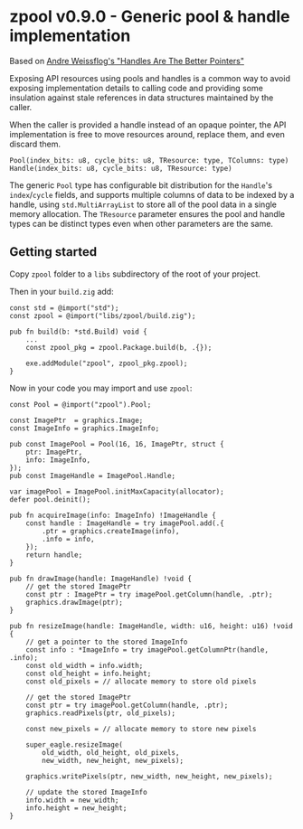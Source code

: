 # zpool v0.9.0 - Generic pool & handle implementation

Based on [Andre Weissflog's "Handles Are The Better Pointers"](https://floooh.github.io/2018/06/17/handles-vs-pointers.html)

Exposing API resources using pools and handles is a common way to avoid exposing
implementation details to calling code and providing some insulation against
stale references in data structures maintained by the caller.

When the caller is provided a handle instead of an opaque pointer, the API
implementation is free to move resources around, replace them, and even discard
them.

```zig
Pool(index_bits: u8, cycle_bits: u8, TResource: type, TColumns: type)
Handle(index_bits: u8, cycle_bits: u8, TResource: type)
```

The generic `Pool` type has configurable bit distribution for the
`Handle`'s `index`/`cycle` fields, and supports multiple columns of data to 
be indexed by a handle, using `std.MultiArrayList` to store all of the pool
data in a single memory allocation.  The `TResource` parameter ensures the pool
and handle types can be distinct types even when other parameters are the same.

## Getting started

Copy `zpool` folder to a `libs` subdirectory of the root of your project.

Then in your `build.zig` add:

```zig
const std = @import("std");
const zpool = @import("libs/zpool/build.zig");

pub fn build(b: *std.Build) void {
    ...
    const zpool_pkg = zpool.Package.build(b, .{});

    exe.addModule("zpool", zpool_pkg.zpool);
}
```

Now in your code you may import and use `zpool`:

```zig
const Pool = @import("zpool").Pool;

const ImagePtr  = graphics.Image;
const ImageInfo = graphics.ImageInfo;

pub const ImagePool = Pool(16, 16, ImagePtr, struct {
    ptr: ImagePtr,
    info: ImageInfo,
});
pub const ImageHandle = ImagePool.Handle;
```

```zig
var imagePool = ImagePool.initMaxCapacity(allocator);
defer pool.deinit();
```

```zig
pub fn acquireImage(info: ImageInfo) !ImageHandle {
    const handle : ImageHandle = try imagePool.add(.{
        .ptr = graphics.createImage(info),
        .info = info,
    });
    return handle;
}

pub fn drawImage(handle: ImageHandle) !void {
    // get the stored ImagePtr
    const ptr : ImagePtr = try imagePool.getColumn(handle, .ptr);
    graphics.drawImage(ptr);
}

pub fn resizeImage(handle: ImageHandle, width: u16, height: u16) !void {
    // get a pointer to the stored ImageInfo
    const info : *ImageInfo = try imagePool.getColumnPtr(handle, .info);
    const old_width = info.width;
    const old_height = info.height;
    const old_pixels = // allocate memory to store old pixels

    // get the stored ImagePtr
    const ptr = try imagePool.getColumn(handle, .ptr);
    graphics.readPixels(ptr, old_pixels);

    const new_pixels = // allocate memory to store new pixels

    super_eagle.resizeImage(
        old_width, old_height, old_pixels,
        new_width, new_height, new_pixels);

    graphics.writePixels(ptr, new_width, new_height, new_pixels);

    // update the stored ImageInfo
    info.width = new_width;
    info.height = new_height;
}

```
